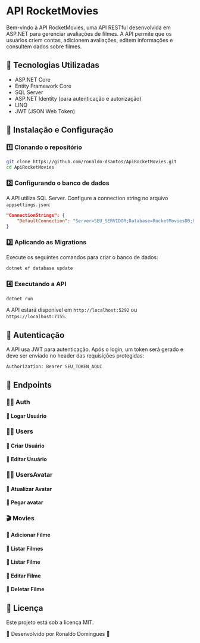 # API RocketMovies

Bem-vindo à API RocketMovies, uma API RESTful desenvolvida em ASP.NET para gerenciar avaliações de filmes. A API permite que os usuários criem contas, adicionem avaliações, editem informações e consultem dados sobre filmes.

## 📌 Tecnologias Utilizadas

- ASP.NET Core
- Entity Framework Core
- SQL Server
- ASP.NET Identity (para autenticação e autorização)
- LINQ
- JWT (JSON Web Token)

## 🚀 Instalação e Configuração

### 1️⃣ Clonando o repositório

```bash
git clone https://github.com/ronaldo-dsantos/ApiRocketMovies.git
cd ApiRocketMovies
```

### 2️⃣ Configurando o banco de dados

A API utiliza SQL Server. Configure a connection string no arquivo `appsettings.json`:

```json
"ConnectionStrings": {
    "DefaultConnection": "Server=SEU_SERVIDOR;Database=RocketMoviesDB;User Id=SEU_USUARIO;Password=SUA_SENHA;"
}
```

### 3️⃣ Aplicando as Migrations

Execute os seguintes comandos para criar o banco de dados:

```bash
dotnet ef database update
```

### 4️⃣ Executando a API

```bash
dotnet run
```

A API estará disponível em `http://localhost:5292` ou `https://localhost:7155`.

## 🔑 Autenticação

A API usa JWT para autenticação. Após o login, um token será gerado e deve ser enviado no header das requisições protegidas:

```
Authorization: Bearer SEU_TOKEN_AQUI
```

## 📌 Endpoints

### 🧑‍💼 Auth
#### 🔹 Logar Usuário

### 🧑‍💼 Users
#### 🔹 Criar Usuário
#### 🔹 Editar Usuário

### 🧑‍💼 UsersAvatar
#### 🔹 Atualizar Avatar
#### 🔹 Pegar avatar

### 🎬 Movies
#### 🔹 Adicionar Filme
#### 🔹 Listar Filmes
#### 🔹 Listar Filme
#### 🔹 Editar Filme
#### 🔹 Deletar Filme

## 📜 Licença

Este projeto está sob a licença MIT.

🔗 Desenvolvido por Ronaldo Domingues 🚀
